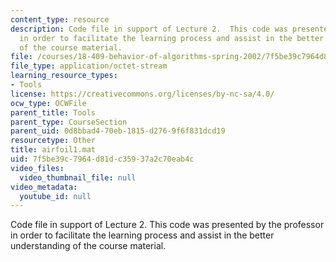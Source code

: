 ```yaml
---
content_type: resource
description: Code file in support of Lecture 2.  This code was presented by the professor
  in order to facilitate the learning process and assist in the better understanding
  of the course material.
file: /courses/18-409-behavior-of-algorithms-spring-2002/7f5be39c7964d81dc35937a2c70eab4c_airfoil1.mat
file_type: application/octet-stream
learning_resource_types:
- Tools
license: https://creativecommons.org/licenses/by-nc-sa/4.0/
ocw_type: OCWFile
parent_title: Tools
parent_type: CourseSection
parent_uid: 0d8bbad4-70eb-1815-d276-9f6f831dcd19
resourcetype: Other
title: airfoil1.mat
uid: 7f5be39c-7964-d81d-c359-37a2c70eab4c
video_files:
  video_thumbnail_file: null
video_metadata:
  youtube_id: null
---
```

Code file in support of Lecture 2.  This code was presented by the professor in order to facilitate the learning process and assist in the better understanding of the course material.